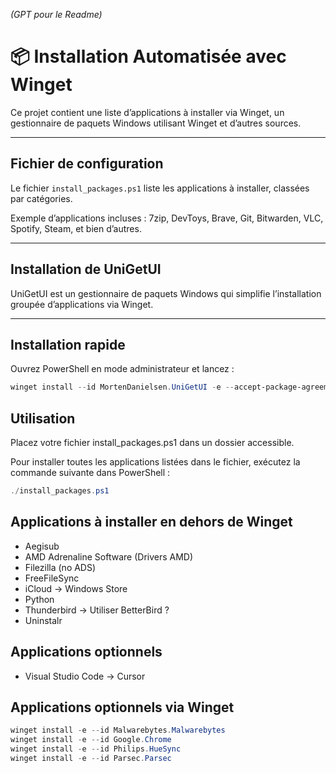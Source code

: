 _(GPT pour le Readme)_

# 📦 Installation Automatisée avec Winget

Ce projet contient une liste d’applications à installer via Winget, un gestionnaire de paquets Windows utilisant Winget et d’autres sources.

---

## Fichier de configuration

Le fichier `install_packages.ps1` liste les applications à installer, classées par catégories.

Exemple d’applications incluses : 7zip, DevToys, Brave, Git, Bitwarden, VLC, Spotify, Steam, et bien d’autres.

---

## Installation de UniGetUI

UniGetUI est un gestionnaire de paquets Windows qui simplifie l’installation groupée d’applications via Winget.

---

## Installation rapide

Ouvrez PowerShell en mode administrateur et lancez :

```powershell
winget install --id MortenDanielsen.UniGetUI -e --accept-package-agreements --accept-source-agreements
```

## Utilisation

Placez votre fichier install_packages.ps1 dans un dossier accessible.

Pour installer toutes les applications listées dans le fichier, exécutez la commande suivante dans PowerShell :

```powershell
./install_packages.ps1
```

## Applications à installer en dehors de Winget

- Aegisub
- AMD Adrenaline Software (Drivers AMD)
- Filezilla (no ADS)
- FreeFileSync
- iCloud -> Windows Store
- Python
- Thunderbird -> Utiliser BetterBird ?
- Uninstalr

## Applications optionnels
- Visual Studio Code -> Cursor

## Applications optionnels via Winget

```powershell
winget install -e --id Malwarebytes.Malwarebytes
winget install -e --id Google.Chrome
winget install -e --id Philips.HueSync
winget install -e --id Parsec.Parsec
```